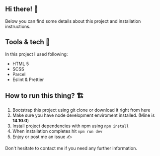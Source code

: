 ## Hi there! 👋

Below you can find some details about this project and installation instructions.

## Tools & tech 🔩

In this project I used following:

- HTML 5
- SCSS
- Parcel
- Eslint & Prettier

## How to run this thing? 🏗

1. Bootstrap this project using git clone or download it right from here
2. Make sure you have node development enviroment installed. (Mine is **14.10.0**)
3. Install project dependencies with npm using `npm install`
4. When installation completes hit  `npm run dev`
5. Enjoy or post me an issue ✍️



Don't hesitate to contact me if you need any further information. 
